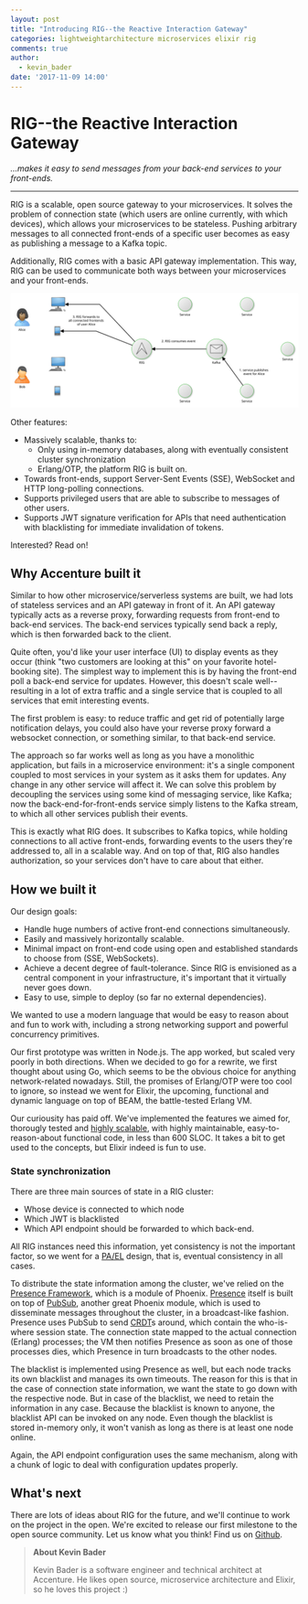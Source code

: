 ```yaml
---
layout: post
title: "Introducing RIG--the Reactive Interaction Gateway"
categories: lightweightarchitecture microservices elixir rig
comments: true
author:
  - kevin_bader
date: '2017-11-09 14:00'
---
```

# RIG--the Reactive Interaction Gateway

*...makes it easy to send messages from your back-end services to your front-ends.*

---

RIG is a scalable, open source gateway to your microservices. It solves the problem of
connection state (which users are online currently, with which devices), which allows your
microservices to be stateless. Pushing arbitrary messages to all connected front-ends of a
specific user becomes as easy as publishing a message to a Kafka topic.

Additionally, RIG comes with a basic API gateway implementation. This way, RIG can be used to
communicate both ways between your microservices and your front-ends.

![RIG Overview](/img/posts/introducing-rig/overview.svg)

Other features:

- Massively scalable, thanks to:
  - Only using in-memory databases, along with eventually consistent cluster synchronization
  - Erlang/OTP, the platform RIG is built on.
- Towards front-ends, support Server-Sent Events (SSE), WebSocket and HTTP long-polling
  connections.
- Supports privileged users that are able to subscribe to messages of other users.
- Supports JWT signature verification for APIs that need authentication with blacklisting for immediate invalidation of tokens.

Interested? Read on!

## Why Accenture built it

Similar to how other microservice/serverless systems are built, we had lots of
stateless services and an API gateway in front of it. An API gateway typically acts as
a reverse proxy, forwarding requests from front-end to back-end services. The back-end
services typically send back a reply, which is then forwarded back to the client.

Quite often, you'd like your user interface (UI) to display events as they occur (think "two customers
are looking at this" on your favorite hotel-booking site). The simplest way to
implement this is by having the front-end poll a back-end service for updates. However, this
doesn't scale well--resulting in a lot of extra traffic and a single service that is coupled to
all services that emit interesting events.

The first problem is easy: to reduce traffic and get rid of potentially large
notification delays, you could also have your reverse proxy forward a websocket
connection, or something similar, to that back-end service.

The approach so far works well as long as you have a monolithic application, but fails
in a microservice environment: it's a single component coupled to most services in
your system as it asks them for updates. Any change in any other service will affect
it. We can solve this problem by decoupling the services using some kind of messaging
service, like Kafka; now the back-end-for-front-ends service simply listens to the Kafka
stream, to which all other services publish their events.

This is exactly what RIG does. It subscribes to Kafka topics, while holding
connections to all active front-ends, forwarding events to the users they're addressed
to, all in a scalable way. And on top of that, RIG also handles authorization, so your
services don't have to care about that either.

## How we built it

Our design goals:

- Handle huge numbers of active front-end connections simultaneously.
- Easily and massively horizontally scalable.
- Minimal impact on front-end code using open and established standards to choose from
  (SSE, WebSockets).
- Achieve a decent degree of fault-tolerance. Since RIG is envisioned as a central
  component in your infrastructure, it's important that it virtually never goes down.
- Easy to use, simple to deploy (so far no external dependencies).

We wanted to use a modern language that would be easy to reason about and fun to work
with, including a strong networking support and powerful concurrency primitives.

Our first prototype was written in Node.js. The app worked, but scaled very poorly in
both directions. When we decided to go for a rewrite, we first thought about using
Go, which seems to be the obvious choice for anything network-related nowadays. Still,
the promises of Erlang/OTP were too cool to ignore, so instead we went for Elixir, the
upcoming, functional and dynamic language on top of BEAM, the battle-tested Erlang VM.

Our curiousity has paid off. We've implemented the features we aimed for, thorougly
tested and
[highly scalable](http://phoenixframework.org/blog/the-road-to-2-million-websocket-connections),
with highly maintainable, easy-to-reason-about functional code, in less than 600 SLOC.
It takes a bit to get used to the concepts, but Elixir indeed is fun to use.

### State synchronization

There are three main sources of state in a RIG cluster:

- Whose device is connected to which node
- Which JWT is blacklisted
- Which API endpoint should be forwarded to which back-end.

All RIG instances need this information, yet consistency is not the important factor,
so we went for a [PA/EL](https://en.wikipedia.org/wiki/PACELC_theorem) design, that is,
eventual consistency in all cases.

To distribute the state information among the cluster, we've relied on the [Presence
Framework](https://dockyard.com/blog/2016/03/25/what-makes-phoenix-presence-special-sneak-peek), which is a module of Phoenix. [Presence](https://hexdocs.pm/phoenix/Phoenix.Presence.html) itself is built on top of [PubSub](https://hexdocs.pm/phoenix_pubsub/Phoenix.PubSub.html),
another great Phoenix module, which is used to disseminate messages throughout the
cluster, in a broadcast-like fashion. Presence uses PubSub to send
[CRDT](https://en.wikipedia.org/wiki/Conflict-free_replicated_data_type)s around,
which contain the who-is-where session state. The connection state mapped to the
actual connection (Erlang) processes; the VM then notifies Presence as soon as one of
those processes dies, which Presence in turn broadcasts to the other nodes.

The blacklist is implemented using Presence as well, but each node tracks its own
blacklist and manages its own timeouts. The reason for this is that in the case of
connection state information, we want the state to go down with the respective node.
But in case of the blacklist, we need to retain the information in any case. Because
the blacklist is known to anyone, the blacklist API can be invoked on any node. Even
though the blacklist is stored in-memory only, it won't vanish as long as there is at
least one node online.

Again, the API endpoint configuration uses the same mechanism, along with a chunk of
logic to deal with configuration updates properly.

## What's next

There are lots of ideas about RIG for the future, and we'll continue to work on the project in the open.
We're excited to release our first milestone to the open source community.
Let us know what you think! Find us on
[Github](https://github.com/Accenture/reactive-interaction-gateway).

> **About Kevin Bader**
>
> Kevin Bader is a software engineer and technical architect at Accenture. He likes
> open source, microservice architecture and Elixir, so he loves this project :)
